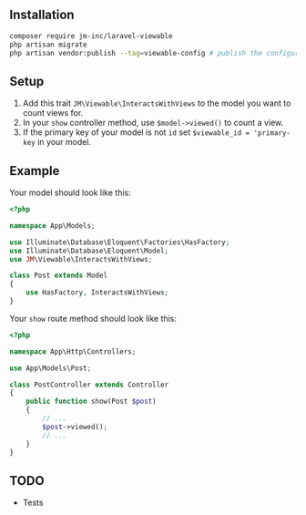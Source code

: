 ## Installation
```bash
composer require jm-inc/laravel-viewable
php artisan migrate
php artisan vendor:publish --tag=viewable-config # publish the configuration (optional)
```

## Setup
1. Add this trait `JM\Viewable\InteractsWithViews` to the model you want to count views for.
2. In your `show` controller method, use `$model->viewed()` to count a view.
3. If the primary key of your model is not `id` set `$viewable_id = 'primary-key` in your model. 

## Example
Your model should look like this:
```php
<?php

namespace App\Models;

use Illuminate\Database\Eloquent\Factories\HasFactory;
use Illuminate\Database\Eloquent\Model;
use JM\Viewable\InteractsWithViews;

class Post extends Model
{
    use HasFactory, InteractsWithViews;
}
```
Your `show` route method should look like this:
```php
<?php

namespace App\Http\Controllers;

use App\Models\Post;

class PostController extends Controller
{
    public function show(Post $post)
    {
        // ...
        $post->viewed();
        // ...
    }
}
```
## TODO
- Tests

